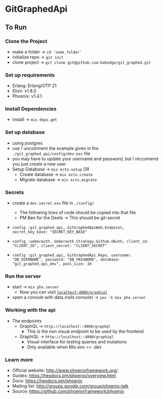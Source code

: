 # GitGraphedApi

## To Run
### Clone the Project
  * make a folder -> `cd 'some_folder'`
  * initialize repo -> `git init`
  * clone project -> `git clone git@github.com:bahodge/git_graphed.git`

### Set up requirements

  * Erlang: Erlang/OTP 21
  * Elixir: v1.8.0
  * Phoenix: v1.4.1

### Install Dependencies

  * install -> `mix deps.get`

### Set up database

  * using postgres
  * use / uncomment the example given in the `./git_graphed_api/config/dev.exs` file
  * you may have to update your username and password, but I reccomend you just create a new user
  * Setup Database -> `mix ecto.setup` OR
    * Create database -> `mix ecto.create`
    * Migrate database -> `mix ecto.migrate`

### Secrets
  * create a `dev.secret.exs` file in `./config/`
    * The following lines of code should be copied into that file
    * PM Ben for the Deets -> This should be git-secret

  * `config :git_graphed_api, GitGraphedApiWeb.Endpoint,
      secret_key_base: "SECRET_KEY_BASE"`

  * `config :ueberauth, Ueberauth.Strategy.Github.OAuth,
      client_id: "CLIENT_ID",
      client_secret: "CLIENT_SECRET"`

  * `config :git_graphed_api, GitGraphedApi.Repo,
      username: "DB_USERNAME",
      password: "DB_PASSWORD",
      database: "git_graphed_api_dev",
      pool_size: 10`



### Run the server

  * start -> `mix phx.server`
    * Now you can visit [`localhost:4000/graphiql`](http://localhost:4000/graphiql)
  * open a console with data (rails console) -> `iex -S mix phx.server`


### Working with the api

  * The endpoints
    * GraphQL -> `http://localhost::4000/graphql`
      * This is the non visual endpoint to be used by the frontend
    * GraphiQL -> `http://localhost::4000/graphiql`
      * Visual interface for testing queries and mutations
      * Only available when Mix.env == :dev
<!-- 
To start your Phoenix server:
  * Install dependencies with `mix deps.get`
  * Create and migrate your database with `mix ecto.setup`
  * Start Phoenix endpoint with `mix phx.server` -->

<!-- Ready to run in production? Please [check our deployment guides](https://hexdocs.pm/phoenix/deployment.html). -->

### Learn more

  * Official website: http://www.phoenixframework.org/
  * Guides: https://hexdocs.pm/phoenix/overview.html
  * Docs: https://hexdocs.pm/phoenix
  * Mailing list: http://groups.google.com/group/phoenix-talk
  * Source: https://github.com/phoenixframework/phoenix